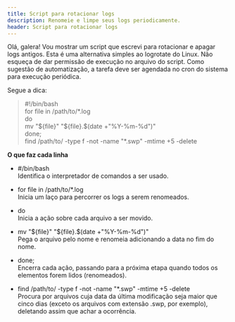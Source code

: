```yaml
---
title: Script para rotacionar logs
description: Renomeie e limpe seus logs periodicamente.
header: Script para rotacionar logs
---
```


Olá, galera! Vou mostrar um script que escrevi para rotacionar e apagar logs antigos. Esta é uma alternativa simples ao logrotate do Linux.
Não esqueça de dar permissão de execução no arquivo do script.
Como sugestão de automatização, a tarefa deve ser agendada no cron do sistema para execução periódica.

Segue a dica:

> \#!/bin/bash  
for file in /path/to/\*.log  
do  
mv "${file}" "${file}.$(date +"%Y-%m-%d")"  
done;  
find /path/to/ -type f -not -name "*.swp" -mtime +5 -delete

**O que faz cada linha**

- \#/bin/bash  
Identifica o interpretador de comandos a ser usado.

- for file in /path/to/*.log  
Inicia um laço para percorrer os logs a serem renomeados.

- do  
Inicia a ação sobre cada arquivo a ser movido.

- mv "${file}" "${file}.$(date +"%Y-%m-%d")"  
Pega o arquivo pelo nome e renomeia adicionando a data no fim do nome.

- done;  
Encerra cada ação, passando para a próxima etapa quando todos os elementos forem lidos (renomeados).

- find /path/to/ -type f -not -name "*.swp" -mtime +5 -delete  
Procura por arquivos cuja data da última modificação seja maior que cinco dias (exceto os arquivos com extensão .swp, por exemplo), deletando assim que achar a ocorrência.
